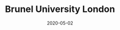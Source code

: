 ---
layout: post
title:  Brunel University London
description: On 26 Feb 2020, Mariana gave a presentation titled EAD; Towards Accessible Creative Experiences in Film and Television at Brunel University, London. 
date:   2020-05-02
image:  '/images/2020-02-26-brunel-university.jpg'
image-alt: 'A photo of buildings of Brunel University.'
tags:   [event]
nolink: true
---